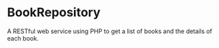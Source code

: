# BookRepository
A RESTful web service using PHP to get a list of books and the details of each book. 
